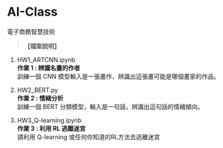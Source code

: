 # AI-Class
電子商務智慧技術
> **【檔案說明】**
1. HW1_ARTCNN.ipynb</br>
   **作業 1 : 辨識名畫的作者**</br>
   訓練一個 CNN 模型輸入是一張畫作，辨識出這張畫可能是哪個畫家的作品。</br>

2. HW2_BERT.py</br>
   **作業 2 : 情緒分析**</br>
   訓練一個 BERT 分類模型，輸入是一句話，辨識出這句話的情緒傾向。</br>

3. HW3_Q-learning.ipynb</br>
   **作業 3 : 利用 RL 逃離迷宮**</br>
   請利用 Q-learning 或任何你知道的RL方法去逃離迷宮</br>

   </br>
   </br>
   </br>
